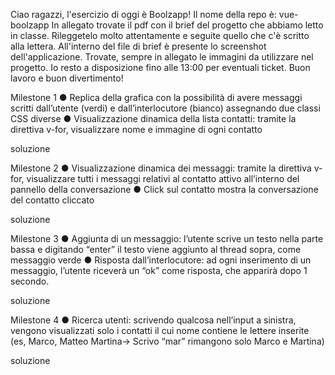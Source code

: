 Ciao ragazzi, l'esercizio di oggi è Boolzapp! Il nome della repo è: vue-boolzapp
In allegato trovate il pdf con il brief del progetto che abbiamo letto in classe. Rileggetelo molto attentamente e seguite quello che c'è scritto alla lettera. All'interno del file di brief è presente lo screenshot dell'applicazione. Trovate, sempre in allegato le immagini da utilizzare nel progetto. Io resto a disposizione fino alle 13:00 per eventuali ticket.
Buon lavoro e buon divertimento!

 Milestone 1
 ● Replica della grafica con la possibilità di avere messaggi scritti dall’utente (verdi) e
 dall’interlocutore (bianco) assegnando due classi CSS diverse
 ● Visualizzazione dinamica della lista contatti: tramite la direttiva v-for, visualizzare
 nome e immagine di ogni contatto

 soluzione

  Milestone 2
 ● Visualizzazione dinamica dei messaggi: tramite la direttiva v-for, visualizzare tutti i
 messaggi relativi al contatto attivo all’interno del pannello della conversazione
 ● Click sul contatto mostra la conversazione del contatto cliccato

 soluzione

 Milestone 3
 ● Aggiunta di un messaggio: l’utente scrive un testo nella parte bassa e digitando
 “enter” il testo viene aggiunto al thread sopra, come messaggio verde
 ● Risposta dall’interlocutore: ad ogni inserimento di un messaggio, l’utente riceverà
 un “ok” come risposta, che apparirà dopo 1 secondo.

soluzione

Milestone 4
 ● Ricerca utenti: scrivendo qualcosa nell’input a sinistra, vengono visualizzati solo i
 contatti il cui nome contiene le lettere inserite (es, Marco, Matteo Martina-> Scrivo
 “mar” rimangono solo Marco e Martina)

 soluzione